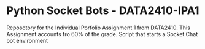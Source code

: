 # Python Socket Bots - DATA2410-IPA1
Reposotory for the Individual Porfolio Assignment 1 from DATA2410. This Assignment accounts fro 60% of the grade.
Script that starts a Socket Chat bot environment

